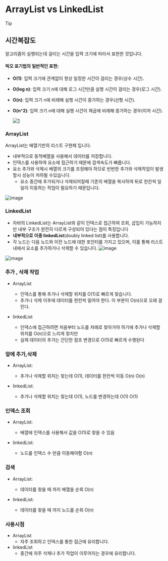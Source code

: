 # ArrayList vs LinkedList

> [!TIP]
>
> ## 시간복잡도
>
> 
>
> 알고리즘이 실행되는데 걸리는 시간을 입력 크기에 따라서 표현한 것입니다.
>
> #### 빅오 표기법의 일반적인 표현:
>
> 
>
> - **O(1)**: 입력 크기에 관계없이 항상 일정한 시간이 걸리는 경우(상수 시간).
>
> - **O(log n)**: 입력 크기 n에 대해 로그 시간만큼 실행 시간이 걸리는 경우(로그 시간).
>
> - **O(n)**: 입력 크기 n에 비례해 실행 시간이 증가하는 경우(선형 시간).
>
> - **O(n^2)**: 입력 크기 n에 대해 실행 시간이 제곱에 비례해 증가하는 경우(이차 시간).
>
>   [![1](https://github.com/user-attachments/assets/0a21387f-8767-4310-b3a3-6acaeed34e20)](https://github.com/user-attachments/assets/0a21387f-8767-4310-b3a3-6acaeed34e20)



### ArrayList

ArrayList는 배열기반의 리스트 구현체 입니다.

- 내부적으로 동적배열을 사용해서 데이터를 저장합니다.
- 인덱스를 사용하여 요소에 접근하기 때문에 검색속도가 빠릅니다.
- 요소 추가와 삭제시 배열의 크기를 조정해야 하므로 빈번한 추가와 삭제작업이 발생할시 성능이 저하될 수있습니다.
  - 요소 중간에 추가되거나 삭제되어질때 기존의 배열을 복사하여 뒤로 한칸씩 일일이 이동하는 작업이 필요하기 때문입니다.

![image](https://github.com/user-attachments/assets/35507c89-5d44-4f9b-85a1-5d1e764fd6ee)




### LinkedList 

- 자바의 LinkedList는 ArrayList와 같이 인덱스로 접근하여 조회, 삽입이 가능하지만 내부 구조가 완전히 다르게 구성되어 있다는 점이 특징입니다
- **내부적으로 이중 linkedList**(doubly linked list)를 사용합니다.
- 각 노드는 다음 노드와 이전 노드에 대한 포인터를 가지고 있으며, 이를 통해 리스트 내에서 요소를 추가하거나 삭제할 수 있습니다.
![image](https://github.com/user-attachments/assets/af324568-78aa-4a9b-abfe-269d98818216)


![image](https://github.com/user-attachments/assets/bae03e61-74dd-4fae-a1e8-3b2283401dc7)




### 추가 , 삭제 작업

- ArrayList

  - 인덱스를 통해 추가나 삭제할 위치를 O(1)로 빠르게 찾습니다.
  - 추가나 삭제 이후에 데이터를 한칸씩 밀어야 한다. 이 부분이 O(n)으로 오래 걸린다. 

  

- linkedList

  - 인덱스에 접근하려면 처음부터 노드를 차례로 찾아가야 하기에 추가나 삭제할 위치를 O(n)으로 느리게 찾지만 
  - 실제 데이터의 추가는 간단한 참조 변경으로 O(1)로 빠르게 수행된다



### 앞에 추가,삭제

- ArrayList: 
  - 추가나 삭제할 위치는 찾는데 O(1), 데이터를 한칸씩 이동 O(n) O(n) 

- linkedList: 
  - 추가나 삭제할 위치는 찾는데 O(1), 노드를 변경하는데 O(1) O(1)



### 인덱스 조회 

- ArrayList: 
  - 배열에 인덱스를 사용해서 값을 O(1)로 찾을 수 있음 

- linkedList: 
  - 노드를 인덱스 수 만큼 이동해야함 O(n)



### 검색

- ArrayList: 
  - 데이터를 찾을 때 까지 배열을 순회 O(n) 

- linkedList: 
  - 데이터를 찾을 때 까지 노드를 순회 O(n)



### 사용시점

- ArrayList
  - 자주 조회하고 인덱스를 통한 접근에 유리합니다.
- linkedList 
  - 중간에 자주 삭제나 추가 작업이 이루어지는 경우에 유리합니다.







